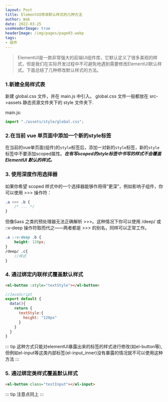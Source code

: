 ```yaml
---
layout: Post  
title: ElementUI修改默认样式的几种方法    
author: Wak  
date: 2022-03-25  
useHeaderImage: true  
headerImage: /img/pages/page03.webp  
tags:
- 组件
---
```



> ElementUI是一款非常强大的前端UI组件库，它默认定义了很多美观的样式，但是我们在实际开发过程中不可避免地遇到需要修改ElementUI默认样式。下面总结了几种修改默认样式的方法。
>

### 1.新建全局样式表

新建 global.css 文件，并在 main.js 中引入。 global.css 文件一般都放在 src->assets 静态资源文件夹下的 style 文件夹下.

main.js:

```javascript
import "./assets/style/global.css";
```

### 2.在当前 vue 单页面中添加一个新的style标签

在当前的vue单页面(组件)的`style`标签后，添加一对新的`style`标签，新的`style`标签中不要添加scoped属性。***在有写scoped的style标签中书写的样式不会覆盖 ElementUI 默认的样式。***

### 3. 使用深度作用选择器

如果你希望 scoped 样式中的一个选择器能够作用得“更深”，例如影响子组件，你可以使用 >>> 操作符：

```scss
.a >>> .b { 
    /* ... */ 
}
```

但像Sass 之类的预处理器无法正确解析 >>>。这种情况下你可以使用 /deep/ 或 ::v-deep 操作符取而代之——两者都是 >>> 的别名，同样可以正常工作。

```scss
.a ::v-deep .b {
    height: 120px;
}
/deep/ .c{
    //样式
}
```

### 4. 通过绑定内联样式覆盖默认样式

```html
<el-button :style="textStyle"></el-button>
```

```js
//JavaScript
export default {
  data(){
    return {
      textStyle:{
        height: "120px"
      }
    }
  }
}
```
::: tip
这种方式只能对elementUI暴露出来的标签的样式进行修改(如el-button等),但例如el-input等这类内部标签(el-input_inner)没有暴露的情况就不可以使用这种方法
:::


### 5. 通过绑定类样式覆盖默认样式

```html
<el-button class="testInput"></el-input>
```

::: tip
注意点同上
:::

